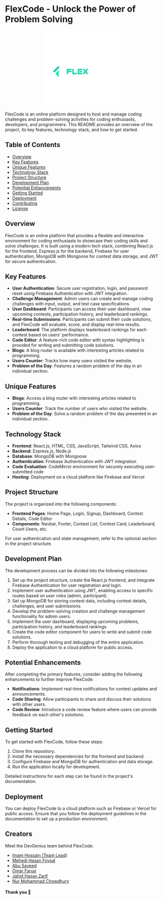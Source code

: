 # FlexCode - Unlock the Power of Problem Solving

<p align="center">
  <img src="./public/20230810_120154.png" alt="FlexCode Logo" width="250" height="250">
</p>

FlexCode is an online platform designed to host and manage coding challenges and problem-solving activities for coding enthusiasts, developers, and programmers. This README provides an overview of the project, its key features, technology stack, and how to get started.

## Table of Contents

- [Overview](#overview)
- [Key Features](#key-features)
- [Unique Features](#unique-features)
- [Technology Stack](#technology-stack)
- [Project Structure](#project-structure)
- [Development Plan](#development-plan)
- [Potential Enhancements](#potential-enhancements)
- [Getting Started](#getting-started)
- [Deployment](#deployment)
- [Contributing](#contributing)
- [License](#license)

## Overview

FlexCode is an online platform that provides a flexible and interactive environment for coding enthusiasts to showcase their coding skills and solve challenges. It is built using a modern tech stack, combining React.js for the frontend, Express.js for the backend, Firebase for user authentication, MongoDB with Mongoose for contest data storage, and JWT for secure authentication.

## Key Features

- **User Authentication**: Secure user registration, login, and password reset using Firebase Authentication with JWT integration.
- **Challenge Management**: Admin users can create and manage coding challenges with input, output, and test case specifications.
- **User Dashboard**: Participants can access their user dashboard, view upcoming contests, participation history, and leaderboard rankings.
- **Real-time Submissions**: Participants can submit their code solutions, and FlexCode will evaluate, score, and display real-time results.
- **Leaderboard**: The platform displays leaderboard rankings for each contest based on users' performance.
- **Code Editor**: A feature-rich code editor with syntax highlighting is provided for writing and submitting code solutions.
- **Blogs**: A blog router is available with interesting articles related to programming.
- **Users Counter**: Tracks how many users visited the website.
- **Problem of the Day**: Features a random problem of the day in an individual section.

## Unique Features

- **Blogs**: Access a blog router with interesting articles related to programming.
- **Users Counter**: Track the number of users who visited the website.
- **Problem of the Day**: Solve a random problem of the day presented in an individual section.

## Technology Stack

- **Frontend**: React.js, HTML, CSS, JavaScript, Tailwind CSS, Axios
- **Backend**: Express.js, Node.js
- **Database**: MongoDB with Mongoose
- **Authentication**: Firebase Authentication with JWT integration
- **Code Evaluation**: CodeMirror environment for securely executing user-submitted code
- **Hosting**: Deployment on a cloud platform like Firebase and Vercel

## Project Structure

The project is organized into the following components:

- **Frontend Pages**: Home Page, Login, Signup, Dashboard, Contest Details, Code Editor
- **Components**: Navbar, Footer, Contest List, Contest Card, Leaderboard, Count Users, etc.

For user authentication and state management, refer to the optional section in the project structure.

## Development Plan

The development process can be divided into the following milestones:

1. Set up the project structure, create the React.js frontend, and integrate Firebase Authentication for user registration and login.
2. Implement user authentication using JWT, enabling access to specific routes based on user roles (admin, participant).
3. Set up MongoDB for storing contest data, including contest details, challenges, and user submissions.
4. Develop the problem-solving creation and challenge management functionality for admin users.
5. Implement the user dashboard, displaying upcoming problems, participation history, and leaderboard rankings.
6. Create the code editor component for users to write and submit code solutions.
7. Perform thorough testing and debugging of the entire application.
8. Deploy the application to a cloud platform for public access.

## Potential Enhancements

After completing the primary features, consider adding the following enhancements to further improve FlexCode:

- **Notifications**: Implement real-time notifications for contest updates and announcements.
- **Code Sharing**: Allow participants to share and discuss their solutions with other users.
- **Code Review**: Introduce a code review feature where users can provide feedback on each other's solutions.

## Getting Started

To get started with FlexCode, follow these steps:

1. Clone this repository.
2. Install the necessary dependencies for the frontend and backend.
3. Configure Firebase and MongoDB for authentication and data storage.
4. Run the application locally for development.

Detailed instructions for each step can be found in the project's documentation.

## Deployment

You can deploy FlexCode to a cloud platform such as Firebase or Vercel for public access. Ensure that you follow the deployment guidelines in the documentation to set up a production environment.

## Creators

Meet the DevGenius team behind FlexCode:

- [Imam Hossain (Team Lead)](https://github.com/ihshadin)
- [Mehedi Hasan Foysal](https://github.com/mehedihasan8)
- [Abu Sayeed](https://github.com/studentabusayeed)
- [Omar Faruq](https://github.com/OmarFaruq967)
- [Jahid Hasan Zarif](https://github.com/Jahidmorol)
- [Nur Mohammad Chowdhury](https://github.com/nmcsakib)


#### Thank you 💝

